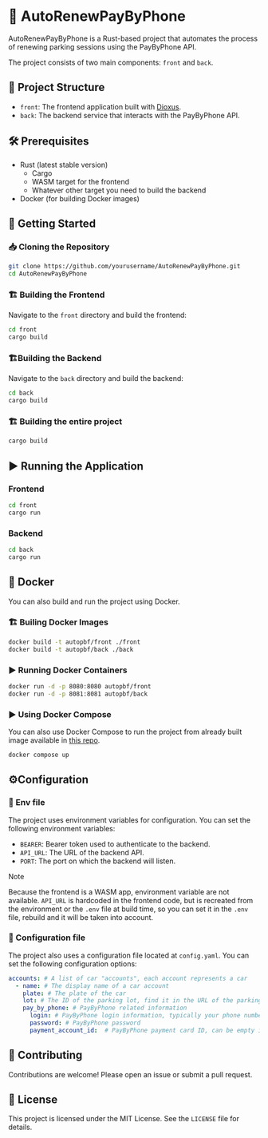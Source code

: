 # 🚗 AutoRenewPayByPhone

AutoRenewPayByPhone is a Rust-based project that automates the process of renewing parking sessions using the PayByPhone API. 

The project consists of two main components: `front` and `back`.

## 📁 Project Structure

- `front`: The frontend application built with [Dioxus](https://dioxuslabs.com/).
- `back`: The backend service that interacts with the PayByPhone API.

## 🛠 Prerequisites

- Rust (latest stable version)
  - Cargo
  - WASM target for the frontend
  - Whatever other target you need to build the backend
- Docker (for building Docker images)

## 🚀 Getting Started

### 📥 Cloning the Repository

```sh
git clone https://github.com/yourusername/AutoRenewPayByPhone.git
cd AutoRenewPayByPhone
```

### 🏗 Building the Frontend


Navigate to the `front` directory and build the frontend:

```sh
cd front
cargo build
```

### 🏗Building the Backend

Navigate to the `back` directory and build the backend:

```sh
cd back
cargo build
```

### 🏗 Building the entire project

```sh
cargo build
```

## ▶️ Running the Application

### Frontend

```sh
cd front
cargo run
```

### Backend

```sh
cd back
cargo run
```

## 🐳 Docker

You can also build and run the project using Docker.

### 🏗 Builing Docker Images

```sh
docker build -t autopbf/front ./front
docker build -t autopbf/back ./back
```

### ▶️ Running Docker Containers

```sh
docker run -d -p 8080:8080 autopbf/front
docker run -d -p 8081:8081 autopbf/back
```

### ▶️ Using Docker Compose

You can also use Docker Compose to run the project from already built image available in [this repo](https://github.com/remi-espie?tab=packages&repo_name=AutoRenewPayByPhone).

```sh
docker compose up
```

## ⚙️Configuration

### 📝 Env file

The project uses environment variables for configuration. You can set the following environment variables:

- `BEARER`: Bearer token used to authenticate to the backend.
- `API_URL`: The URL of the backend API.
- `PORT`: The port on which the backend will listen.

> [!NOTE]
> Because the frontend is a WASM app, environment variable are not available.
> `API_URL` is hardcoded in the frontend code, but is recreated from the environment or the `.env` file at build time, so you can set it in the `.env` file, rebuild and it will be taken into account.

### 📝 Configuration file

The project also uses a configuration file located at `config.yaml`. You can set the following configuration options:

```yaml
accounts: # A list of car "accounts", each account represents a car
  - name: # The display name of a car account
    plate: # The plate of the car
    lot: # The ID of the parking lot, find it in the URL of the parking lot page
    pay_by_phone: # PayByPhone related information
      login: # PayByPhone login information, typically your phone number
      password: # PayByPhone password
      payment_account_id:  # PayByPhone payment card ID, can be empty if you park on a free lot
```

## 🤝 Contributing
Contributions are welcome! Please open an issue or submit a pull request.

## 📜 License
This project is licensed under the MIT License. See the `LICENSE` file for details.

